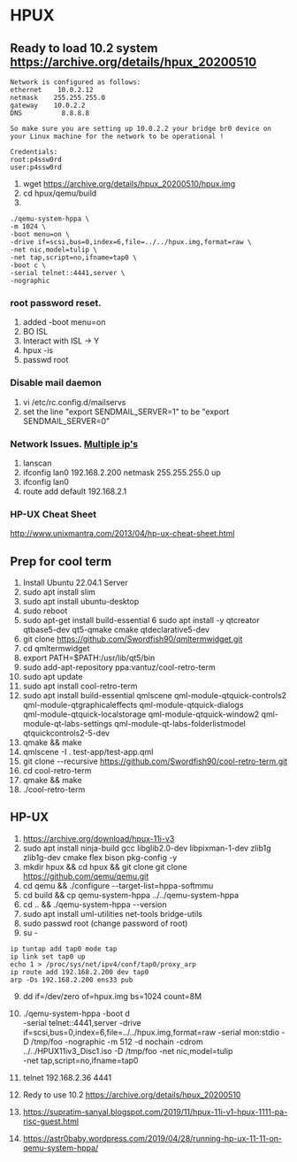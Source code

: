 # HPUX

## Ready to load 10.2 system https://archive.org/details/hpux_20200510
```
Network is configured as follows:
ethernet    10.0.2.12
netmask    255.255.255.0
gateway    10.0.2.2
DNS          8.8.8.8

So make sure you are setting up 10.0.2.2 your bridge br0 device on your Linux machine for the network to be operational !

Credentials:
root:p4ssw0rd
user:p4ssw0rd
```
1.  wget https://archive.org/details/hpux_20200510/hpux.img
2.  cd hpux/qemu/build
3.  
```
./qemu-system-hppa \
-m 1024 \
-boot menu=on \
-drive if=scsi,bus=0,index=6,file=../../hpux.img,format=raw \
-net nic,model=tulip \
-net tap,script=no,ifname=tap0 \
-boot c \
-serial telnet::4441,server \
-nographic
```
### root password reset.
1. added -boot menu=on 
2. BO ISL
3. Interact with ISL -> Y
4. hpux -is
5. passwd root
### Disable mail daemon
1. vi /etc/rc.config.d/mailservs
2. set the line "export SENDMAIL_SERVER=1" to be "export SENDMAIL_SERVER=0"

### Network Issues.  [Multiple ip's](https://support.hpe.com/hpesc/public/docDisplay?docId=emr_na-c02949912)

1. lanscan
2. ifconfig lan0 192.168.2.200 netmask 255.255.255.0 up
3. ifconfig lan0
4. route add default 192.168.2.1

### HP-UX Cheat Sheet 

http://www.unixmantra.com/2013/04/hp-ux-cheat-sheet.html

## Prep for cool term

1. Install Ubuntu 22.04.1 Server
2. sudo apt install slim
3. sudo apt install ubuntu-desktop
4. sudo reboot
5. sudo apt-get install build-essential
6 sudo apt install -y qtcreator qtbase5-dev qt5-qmake cmake qtdeclarative5-dev
7. git clone https://github.com/Swordfish90/qmltermwidget.git
8. cd qmltermwidget
9. export PATH=$PATH:/usr/lib/qt5/bin 
10. sudo add-apt-repository ppa:vantuz/cool-retro-term
11. sudo apt update
12. sudo apt install cool-retro-term
13. sudo apt install build-essential qmlscene qml-module-qtquick-controls2 qml-module-qtgraphicaleffects qml-module-qtquick-dialogs \
    qml-module-qtquick-localstorage qml-module-qtquick-window2 qml-module-qt-labs-settings qml-module-qt-labs-folderlistmodel qtquickcontrols2-5-dev
14. qmake && make
15. qmlscene -I . test-app/test-app.qml
16. git clone --recursive https://github.com/Swordfish90/cool-retro-term.git
17. cd cool-retro-term
18. qmake && make
19. ./cool-retro-term

## HP-UX

1. https://archive.org/download/hpux-11i-v3
2. sudo apt install ninja-build gcc libglib2.0-dev libpixman-1-dev zlib1g zlib1g-dev cmake flex bison pkg-config -y
3. mkdir hpux && cd hpux && git clone git clone https://github.com/qemu/qemu.git
4. cd qemu && ./configure --target-list=hppa-softmmu
5. cd build && cp qemu-system-hppa ../../qemu-system-hppa
6. cd .. && ./qemu-system-hppa --version
7. sudo apt install uml-utilities net-tools bridge-utils
8. sudo passwd root (change password of root)
9. su -
```
ip tuntap add tap0 mode tap
ip link set tap0 up
echo 1 > /proc/sys/net/ipv4/conf/tap0/proxy_arp
ip route add 192.168.2.200 dev tap0
arp -Ds 192.168.2.200 ens33 pub
```
9. dd if=/dev/zero of=hpux.img bs=1024 count=8M
10.  ./qemu-system-hppa -boot d \
           -serial telnet::4441,server 
           -drive if=scsi,bus=0,index=6,file=../../hpux.img,format=raw 
           -serial mon:stdio 
           -D /tmp/foo 
           -nographic 
           -m 512 
           -d nochain 
           -cdrom ../../HPUX11iv3_Disc1.iso 
           -D /tmp/foo 
           -net nic,model=tulip  
           -net tap,script=no,ifname=tap0


11. telnet 192.168.2.36 4441
12. Redy to use 10.2 https://archive.org/details/hpux_20200510
13. https://supratim-sanyal.blogspot.com/2019/11/hpux-11i-v1-hpux-1111-pa-risc-guest.html
14. https://astr0baby.wordpress.com/2019/04/28/running-hp-ux-11-11-on-qemu-system-hppa/
